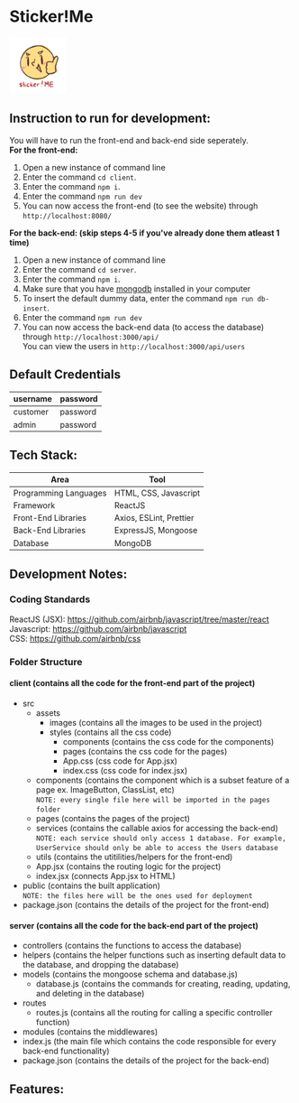 # Sticker!Me 
<img src="./client/src/assets/images/logo.png" height="100" width="100" />  

## Instruction to run for development:
You will have to run the front-end and back-end side seperately.  
**For the front-end:**
1. Open a new instance of command line
2. Enter the command `cd client`.
3. Enter the command `npm i`.
4. Enter the command `npm run dev`
5. You can now access the front-end (to see the website) through `http://localhost:8080/`  

**For the back-end: (skip steps 4-5 if you've already done them atleast 1 time)**
1. Open a new instance of command line
2. Enter the command `cd server`.
3. Enter the command `npm i`.
4. Make sure that you have <a href="https://www.mongodb.com/try/download/community">mongodb</a> installed in your computer
5. To insert the default dummy data, enter the command `npm run db-insert`.
6. Enter the command `npm run dev`
7. You can now access the back-end data (to access the database) through `http://localhost:3000/api/`  
You can view the users in `http://localhost:3000/api/users`

## Default Credentials
| username      | password   |
| ------------- | ---------- |
| customer      | password   |
| admin         | password   |

## Tech Stack:
| Area                  | Tool                    |
| --------------------- | ----------------------- |
| Programming Languages | HTML, CSS, Javascript   |
| Framework             | ReactJS                 |
| Front-End Libraries   | Axios, ESLint, Prettier |
| Back-End Libraries    | ExpressJS, Mongoose     |
| Database              | MongoDB                 |

## Development Notes: 
### Coding Standards
ReactJS (JSX): https://github.com/airbnb/javascript/tree/master/react  
Javascript: https://github.com/airbnb/javascript  
CSS: https://github.com/airbnb/css  

### Folder Structure
#### client (contains all the code for the front-end part of the project)
- src  
  - assets  
    - images (contains all the images to be used in the project)  
    - styles (contains all the css code)  
      - components (contains the css code for the components)
      - pages (contains the css code for the pages)  
      - App.css (css code for App.jsx)
      - index.css (css code for index.jsx)
  - components (contains the component which is a subset feature of a page ex. ImageButton, ClassList, etc)  
    `NOTE: every single file here will be imported in the pages folder`
  - pages (contains the pages of the project)
  - services (contains the callable axios for accessing the back-end)  
    `NOTE: each service should only access 1 database. For example, UserService should only be able to access the Users database`
  - utils (contains the utitilities/helpers for the front-end)
  - App.jsx (contains the routing logic for the project)
  - index.jsx (connects App.jsx to HTML)
- public (contains the built application)  
  `NOTE: the files here will be the ones used for deployment` 
- package.json (contains the details of the project for the front-end)

#### server (contains all the code for the back-end part of the project)
- controllers (contains the functions to access the database)
- helpers (contains the helper functions such as inserting default data to the database, and dropping the database)
- models (contains the mongoose schema and database.js) 
  - database.js (contains the commands for creating, reading, updating, and deleting in the database) 
- routes
  - routes.js (contains all the routing for calling a specific controller function) 
- modules (contains the middlewares)
- index.js (the main file which contains the code responsible for every back-end functionality)
- package.json (contains the details of the project for the back-end)

## Features:
